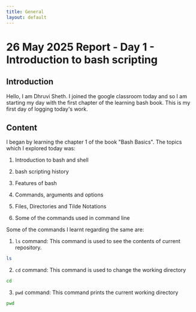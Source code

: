 ```yaml
---
title: General
layout: default
---
```


# 26 May 2025 Report - Day 1 - Introduction to bash scripting

## Introduction

Hello, I am Dhruvi Sheth. I joined the google classroom today and so I am starting my day with the first chapter of the learning bash book. This is my first day of logging today's work.

## Content

I began by learning the chapter 1 of the book "Bash Basics".
The topics which I explored today was:

1. Introduction to bash and shell

2. bash scripting history

3. Features of bash

4. Commands, arguments and options

5. Files, Directories and Tilde Notations

6. Some of the commands used in command line

Some of the commands I learnt regarding the same are:

1. `ls` command: This command is used to see the contents of current repository.

```bash
ls
```

2. `cd` command: This command is used to change the working directory

```bash
cd
```

3. `pwd` command: This command prints the current working directory

```bash
pwd
```
